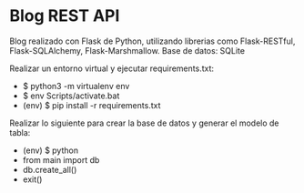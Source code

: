 # Blog REST API

Blog realizado con Flask de Python, utilizando librerias como Flask-RESTful, Flask-SQLAlchemy, Flask-Marshmallow. Base de datos: SQLite

Realizar un entorno virtual y ejecutar requirements.txt: 

- $ python3 -m virtualenv env
- $ env Scripts/activate.bat
- (env) $ pip install -r requirements.txt

Realizar lo siguiente para crear la base de datos y generar el modelo de tabla: 

- (env) $ python
- from main import db
- db.create_all()
- exit()
